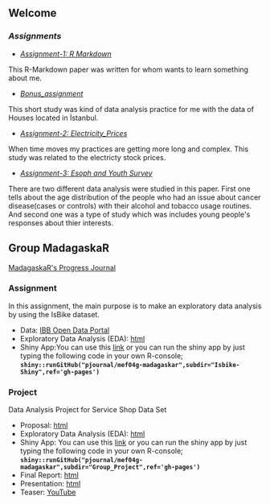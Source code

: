 ## **Welcome**
### *Assignments*
- *[Assignment-1: R Markdown](assignment_1_rmarkdown.html)*

This R-Markdown paper was written for whom wants to learn something about me.
- *[Bonus_assignment](bonus_assignment.html)*

This short study was kind of data analysis practice for me with the data of Houses located in İstanbul.
- *[Assignment-2: Electricity_Prices](Assignment2-Electricity_Prices.html)*

When time moves my practices are getting more long and complex. This study was related to the electricty stock prices.
- *[Assignment-3: Esoph and Youth Survey](Assignment3_Esoph_Youth_Survey.html)*

There are two different data analysis were studied in this paper. First one tells about the age distribution of the people who had an issue about cancer disease(cases or controls) with their alcohol and tobacco usage routines. And second one was a type of study which was includes young people's responses about thier interests.


  
## Group MadagaskaR
[MadagaskaR's Progress Journal](https://pjournal.github.io/mef04g-madagaskar/)

### Assignment

In this assignment, the main purpose is to make an exploratory data analysis by using the IsBike dataset.

- Data: [IBB Open Data Portal](https://data.ibb.gov.tr/en/dataset/isbike-istasyon-durumlari-web-servisi)
- Exploratory Data Analysis (EDA): [html](Isbike-Shiny/Isbike-Shiny-App.html)
- Shiny App:You can use this [link](https://madagaskar.shinyapps.io/MadagaskaRIsbikeShiny/)
    or you can run the shiny app by just typing the following code in your own R-console;
    **`shiny::runGitHub("pjournal/mef04g-madagaskar",subdir="Isbike-Shiny",ref='gh-pages')`**

### Project

Data Analysis Project for Service Shop Data Set

- Proposal: [html](Project-Proposal.html)
- Exploratory Data Analysis (EDA): [html](Group_Project/madagaskar_group_project_EDA_v10.html)
- Shiny App: You can use this [link](https://madagaskar.shinyapps.io/ShinyAppMadagaskaR/?_ga=2.188172648.1568701459.1609095474-1735318797.1606586767)
    or you can run the shiny app by just typing the following code in your own R-console;
    **`shiny::runGitHub("pjournal/mef04g-madagaskar",subdir="Group_Project",ref='gh-pages')`**
- Final Report: [html](Group_Project/madagaskar_group_project_final_report.html)
- Presentation: [html](Group_Project/presentation_28.12.html)
- Teaser: [YouTube](https://youtu.be/lThPepmVR5s)
